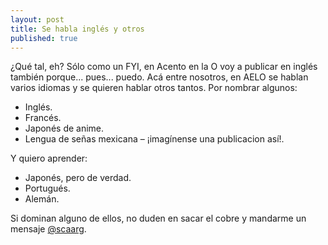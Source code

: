 ```yaml
---
layout: post
title: Se habla inglés y otros
published: true
---
```


¿Qué tal, eh? Sólo como un FYI, en Acento en la O voy a publicar en inglés también porque... pues... puedo. Acá entre nosotros, en AELO se hablan varios idiomas y se quieren hablar otros tantos. Por nombrar algunos:

- Inglés.
- Francés.
- Japonés de anime.
- Lengua de señas mexicana &ndash; ¡imagínense una publicacion así!.

Y quiero aprender:

- Japonés, pero de verdad.
- Portugués.
- Alemán.

Si dominan alguno de ellos, no duden en sacar el cobre y mandarme un mensaje [@scaarg](https://www.twitter.com/scaarg).
